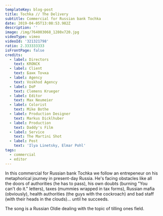 ```yaml
---
templateKey: blog-post
title: Tochka // The Delivery
subtitle: Commercial for Russian bank Tochka
date: 2019-04-05T13:08:53.982Z
description: ''
image: /img/764003068_1280x720.jpg
videoType: vimeo
videoId: '321321798'
ratio: 2.333333333
isFrontPage: false
credits:
  - label: Directors
    text: KRONCK
  - label: Client
    text: Банк Точка
  - label: Agency
    text: Voskhod Agency
  - label: DoP
    text: Clemens Krueger
  - label: Editor
    text: Max Neumeier
  - label: Colorist
    text: Mike Bothe
  - label: Production Designer
    text: Markus Dicklhuber
  - label: Production
    text: Daddy's Film
  - label: Service
    text: The Martini Shot
  - label: Post
    text: 'Ilya Linetsky, Elmar Pohl'
tags:
  - commercial
  - editor
---
```

In this commercial for Russian bank Tochka we follow an entrepeneur on his metaphorical journey in present-day Russia. He's facing obstacles like all the doors of authorities (he has to pass), his own doubts (burning "You can't do it." letters), taxes (mummies wrapped in tax forms), Russian mafia (obviously), health authorities (the guys with the cockroach) and bad staff (with their heads in the clouds)... until he succeeds.

The song is a Russian Oldie dealing with the topic of tilling ones field.
